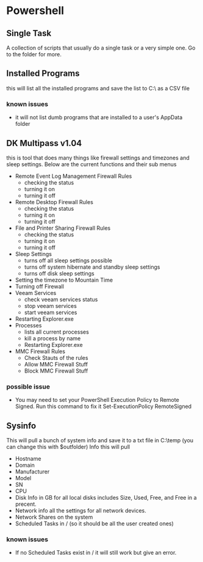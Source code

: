 # Powershell

## Single Task
A collection of scripts that usually do a single task or a very simple one. Go to the folder for more.

## Installed Programs
this will list all the installed programs and save the list to C:\ as a CSV file
### known issues
* it will not list dumb programs that are installed to a user's AppData folder

## DK Multipass v1.04
this is tool that does many things like firewall settings and timezones and sleep settings. Below are the current functions and their sub menus
* Remote Event Log Management Firewall Rules
  * checking the status
  * turning it on
  * turning it off
* Remote Desktop Firewall Rules
  * checking the status
  * turning it on
  * turning it off
* File and Printer Sharing Firewall Rules
  * checking the status
  * turning it on
  * turning it off
 * Sleep Settings
   * turns off all sleep settings possible
   * turns off system hibernate and standby sleep settings
   * turns off disk sleep settings
* Setting the timezone to Mountain Time
* Turning off Firewall
* Veeam Services
  * check veeam services status
  * stop veeam services
  * start veeam services
* Restarting Explorer.exe
* Processes
  * lists all current processes
  * kill a process by name
  * Restarting Explorer.exe
* MMC Firewall Rules
  * Check Stauts of the rules
  * Allow MMC Firewall Stuff
  * Block MMC Firewall Stuff
### possible issue
* You may need to set your PowerShell Execution Policy to Remote Signed. Run this command to fix it Set-ExecutionPolicy RemoteSigned

## Sysinfo
This will pull a bunch of system info and save it to a txt file in C:\temp (you can change this with $outfolder)
Info this will pull
* Hostname
* Domain
* Manufacturer
* Model
* SN
* CPU
* Disk Info in GB for all local disks includes Size, Used, Free, and Free in a precent.
* Network info all the settings for all network devices.
* Network Shares on the system
* Scheduled Tasks in / (so it should be all the user created ones)
### known issues
* If no Scheduled Tasks exist in / it will still work but give an error.
